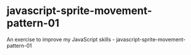 # javascript-sprite-movement-pattern-01
An exercise to improve my JavaScript skills - javascript-sprite-movement-pattern-01
